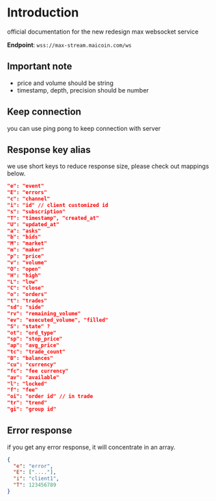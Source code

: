 # Introduction

official documentation for the new redesign max websocket service

__Endpoint__: `wss://max-stream.maicoin.com/ws`

## Important note
* price and volume should be string
* timestamp, depth, precision should be number

## Keep connection
you can use ping pong to keep connection with server

## Response key alias
we use short keys to reduce response size, please check out mappings below.

```json
"e": "event"
"E": "errors"
"c": "channel"
"i": "id" // client customized id
"s": "subscription"
"T": "timestamp", "created_at"
"U": "updated_at"
"a": "asks"
"b": "bids"
"M": "market"
"m": "maker"
"p": "price"
"v": "volume"
"O": "open"
"H": "high"
"L": "low"
"C": "close"
"o": "orders"
"t": "trades"
"sd": "side"
"rv": "remaining_volume"
"ev": "executed_volume", "filled"
"S": "state" ?
"ot": "ord_type"
"sp": "stop_price"
"ap": "avg_price"
"tc": "trade_count"
"B": "balances"
"cu": "currency"
"fc": "fee currency"
"av": "available"
"l": "locked"
"f": "fee"
"oi": "order id" // in trade
"tr": "trend"
"gi": "group id"
```

## Error response

if you get any error response, it will concentrate in an array.

```json
{
  "e": "error",
  "E": ["...."],
  "i": "client1",
  "T": 123456789
}
```